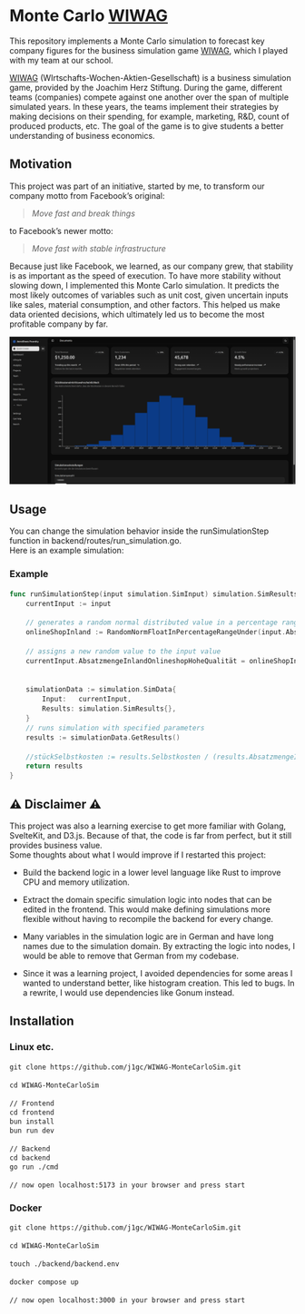 # Monte Carlo [WIWAG](https://playeconomy.de/planspiele/wiwag/)

This repository implements a Monte Carlo simulation to forecast key company figures for the business simulation game
[WIWAG](https://playeconomy.de/planspiele/wiwag/), which I played with my team at our school.

[WIWAG](https://playeconomy.de/planspiele/wiwag/) (WIrtschafts-Wochen-Aktien-Gesellschaft) is a business simulation game, provided by the Joachim Herz Stiftung.
During the game, different teams (companies) compete against one another over the span of multiple simulated years.
In these years, the teams implement their strategies by making decisions on their spending,
for example, marketing, R&D, count of produced products, etc.
The goal of the game is to give students a better understanding of business economics.

## Motivation

This project was part of an initiative, started by me, to transform our company motto from Facebook’s original:

> _Move fast and break things_

to Facebook’s newer motto:

> _Move fast with stable infrastructure_

Because just like Facebook, we learned, as our company grew, that stability is as important as the speed of execution.
To have more stability without slowing down, I implemented this Monte Carlo simulation.
It predicts the most likely outcomes of variables such as unit cost,
given uncertain inputs like sales, material consumption, and other factors.
This helped us make data oriented decisions, which ultimately led us to become the most profitable company by far.

![An image showing the simulation viewer](/screenshot_website.png)

## Usage
You can change the simulation behavior inside the runSimulationStep function in backend/routes/run_simulation.go. <br>
Here is an example simulation:

### Example

```` go
func runSimulationStep(input simulation.SimInput) simulation.SimResults {
    currentInput := input
	
	// generates a random normal distributed value in a percentage range under the provided value
	onlineShopInland := RandomNormFloatInPercentageRangeUnder(input.AbsatzmengeInlandOnlineshopHoheQualität, 0.2)
	
	// assigns a new random value to the input value
	currentInput.AbsatzmengeInlandOnlineshopHoheQualität = onlineShopInland
	
	
	simulationData := simulation.SimData{
		Input:   currentInput,
		Results: simulation.SimResults{},
	}
	// runs simulation with specified parameters
	results := simulationData.GetResults()

	//stückSelbstkosten := results.Selbstkosten / (results.AbsatzmengeInlandGesamt + results.AbsatzmengeAuslandGesamt)
	return results
}
````

## ⚠️ Disclaimer ⚠️
This project was also a learning exercise to get more familiar with Golang, SvelteKit, and D3.js.
Because of that, the code is far from perfect, but it still provides business value. <br>
Some thoughts about what I would improve if I restarted this project:

- Build the backend logic in a lower level language like Rust to improve CPU and memory utilization.

- Extract the domain specific simulation logic into nodes that can be edited in the frontend.
  This would make defining simulations more flexible without having to recompile the backend for every change.

- Many variables in the simulation logic are in German and have long names due to the simulation domain.
  By extracting the logic into nodes, I would be able to remove that German from my codebase.

- Since it was a learning project,
  I avoided dependencies for some areas I wanted to understand better, like histogram creation.
  This led to bugs.
  In a rewrite, I would use dependencies like Gonum instead.

## Installation

### Linux etc.
````
git clone https://github.com/j1gc/WIWAG-MonteCarloSim.git

cd WIWAG-MonteCarloSim

// Frontend
cd frontend
bun install
bun run dev

// Backend
cd backend
go run ./cmd

// now open localhost:5173 in your browser and press start
````

### Docker
````
git clone https://github.com/j1gc/WIWAG-MonteCarloSim.git

cd WIWAG-MonteCarloSim

touch ./backend/backend.env

docker compose up

// now open localhost:3000 in your browser and press start
````
